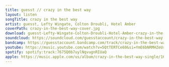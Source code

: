 ```yaml
---
title: guesst // crazy in the best way
layout: listen
songTitle: crazy in the best way
artist: guesst, Lefty Wingate, Colton Droubli, Hotel Amber
coverPath: crazy-in-the-best-way-cover.jpg
download: guesst-Lefty-Wingate-Colton-Droubli-Hotel-Amber-crazy-in-the-best-way.aiff
soundcloud: https://soundcloud.com/guesstaccount/crazy-in-the-best-way
bandcamp: https://guesstaccount.bandcamp.com/track/crazy-in-the-best-way
youtube: https://music.youtube.com/watch?v=5QtTERTCe60&si=YmE6bNRMHZeUrl0v
spotify: spotify:track:7675Q0b7uylNqvugnRIUaQ
apple: https://music.apple.com/us/album/crazy-in-the-best-way-single/1625045217
---
```

